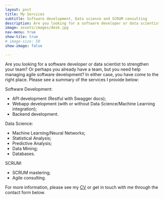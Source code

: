 ```yaml
---
layout: post
title: My Services
subtitle: Software development, Data science and SCRUM consulting
description: Are you looking for a software developer or data scientist to strengthen your team? Or perhaps, you already have a team but have trouble managing agile software development. In either case, you have come to the right address. With over 4 years of experience in Python programming, machine learning, statistics and Scrum (agile) software development, I have built and implemented software solutions for scientific publications and for companies like Haufe, PDV and a well-known German professional network site. In addition to working as a python developer and data scientist, I became a certified Scrum master and have successfully managed the development team at Searchtalent GmbH within the agile framework.
image: assets/images/desk.jpg
nav-menu: true
show-tile: true
# image-size: 50
show-image: false

---
```


Are you looking for a software developer or data scientist to strengthen your team? Or perhaps you already have a team, but you need help managing agile software development? In either case, you have come to the right place. Please see a summary of the services I provide below:
 
 
Software Development:
- API development (Restful with Swagger docs);
- Webapp development (with or without Data Science/Machine Learning integration);
- Backend development.
 
Data Science:
- Machine Learning/Neural Networks;
- Statistical Analysis;
- Predictive Analysis;
- Data Mining;
- Databases.
 
SCRUM:
- SCRUM mastering;
- Agile consulting.
 
 
For more information, please see  my [CV](curriculum_vitae.html) or get in touch with me through the contact form below.
